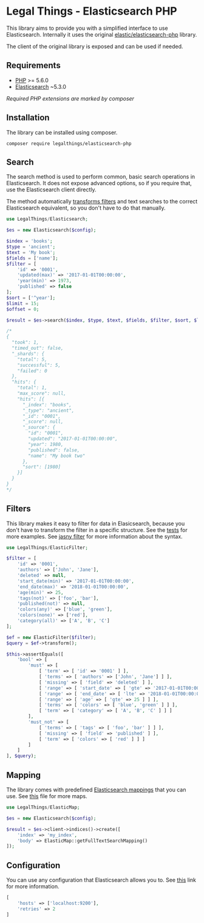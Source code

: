 Legal Things - Elasticsearch PHP
==================

This library aims to provide you with a simplified interface to use Elasticsearch.
Internally it uses the original [elastic/elasticsearch-php](https://github.com/elastic/elasticsearch-php) library.

The client of the original library is exposed and can be used if needed.

## Requirements

- [PHP](http://www.php.net) >= 5.6.0
- [Elasticsearch](https://www.elastic.co/blog/elasticsearch-5-3-0-released) ~5.3.0


_Required PHP extensions are marked by composer_


## Installation

The library can be installed using composer.

    composer require legalthings/elasticsearch-php


## Search
The search method is used to perform common, basic search operations in Elasticsearch.
It does not expose advanced options, so if you require that, use the Elasticsearch client directly.

The method automatically [transforms filters](https://github.com/legalthings/elasticsearch-php#filters) and text searches to the correct Elasticsearch equivalent,
so you don't have to do that manually.

```php
use LegalThings/Elasticsearch;

$es = new Elasticsearch($config);

$index = 'books';
$type = 'ancient';
$text = 'My book';
$fields = ['name'];
$filter = [
    'id' => '0001',
    'updated(max)' => '2017-01-01T00:00:00',
    'year(min)' => 1973,
    'published' => false
];
$sort = ['^year'];
$limit = 15;
$offset = 0;

$result = $es->search($index, $type, $text, $fields, $filter, $sort, $limit, $offset);

/*
{
  "took": 1,
  "timed_out": false,
  "_shards": {
    "total": 5,
    "successful": 5,
    "failed": 0
  },
  "hits": {
    "total": 1,
    "max_score": null,
    "hits": [{
      "_index": "books",
      "_type": "ancient",
      "_id": "0001",
      "_score": null,
      "_source": {
        "id": "0001",
        "updated": "2017-01-01T00:00:00",
        "year": 1980,
        "published": false,
        "name": "My book two"
      },
      "sort": [1980]
    }]
  }
}
*/
```


## Filters

This library makes it easy to filter for data in Elasicsearch, because you don't have to transform the filter in a specific structure.
See the [tests](https://github.com/legalthings/elasticsearch-php/blob/414a05f8c9127b69773f853953351a7df47a335c/tests/unit/ElasticFilterTest.php#L24-L62) for more examples.
See [jasny filter](https://github.com/jasny/db#filter) for more information about the syntax.

```php
use LegalThings/ElasticFilter;

$filter = [
    'id' => '0001',
    'authors' => ['John', 'Jane'],
    'deleted' => null,
    'start_date(min)' => '2017-01-01T00:00:00',
    'end_date(max)' => '2018-01-01T00:00:00',
    'age(min)' => 25,
    'tags(not)' => ['foo', 'bar'],
    'published(not)' => null,
    'colors(any)' => ['blue', 'green'],
    'colors(none)' => ['red'],
    'category(all)' => ['A', 'B', 'C']
];

$ef = new ElasticFilter($filter);
$query = $ef->transform();

$this->assertEquals([
    'bool' => [
        'must' => [
            [ 'term' => [ 'id' => '0001' ] ],
            [ 'terms' => [ 'authors' => ['John', 'Jane'] ] ],
            [ 'missing' => [ 'field' => 'deleted' ] ],
            [ 'range' => [ 'start_date' => [ 'gte' => '2017-01-01T00:00:00' ] ] ],
            [ 'range' => [ 'end_date' => [ 'lte' => '2018-01-01T00:00:00' ] ] ],
            [ 'range' => [ 'age' => [ 'gte' => 25 ] ] ],
            [ 'terms' => [ 'colors' => [ 'blue', 'green' ] ] ],
            [ 'term' => [ 'category' => [ 'A', 'B', 'C' ] ] ]
        ],
        'must_not' => [
            [ 'terms' => [ 'tags' => [ 'foo', 'bar' ] ] ],
            [ 'missing' => [ 'field' => 'published' ] ],
            [ 'term' => [ 'colors' => [ 'red' ] ] ]
        ]
    ]
], $query);
```


## Mapping

The library comes with predefined [Elasticsearch mappings](https://www.elastic.co/guide/en/elasticsearch/reference/current/mapping.html#mapping) that you can use.
See [this](https://github.com/legalthings/elasticsearch-php/blob/master/src/ElasticMap.php) file for more maps.

```php
use LegalThings/ElasticMap;

$es = new Elasticsearch($config);

$result = $es->client->indices()->create([
    'index' => 'my_index',
    'body' => ElasticMap::getFullTextSearchMapping()
]);
```


## Configuration
You can use any configuration that Elasticsearch allows you to.
See [this](https://www.elastic.co/guide/en/elasticsearch/client/php-api/5.0/_configuration.html#_building_the_client_from_a_configuration_hash) link for more information.

```php
[
    'hosts' => ['localhost:9200'],
    'retries' => 2
]
```
